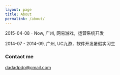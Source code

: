 ```yaml
---
layout: page
title: About
permalink: /about/
---
```


2015-04-08 - Now, 广州, 网易游戏，运营系统开发

2014-07 - 2014-09, 广州, UC九游，软件开发暑假实习生
### Contact me

[dadadpdp@gmail.com](mailto:dadadpdp@gmail.com)
